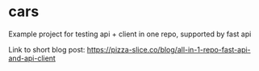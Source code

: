 # cars
Example project for testing api + client in one repo, supported by fast api

Link to short blog post: https://pizza-slice.co/blog/all-in-1-repo-fast-api-and-api-client
